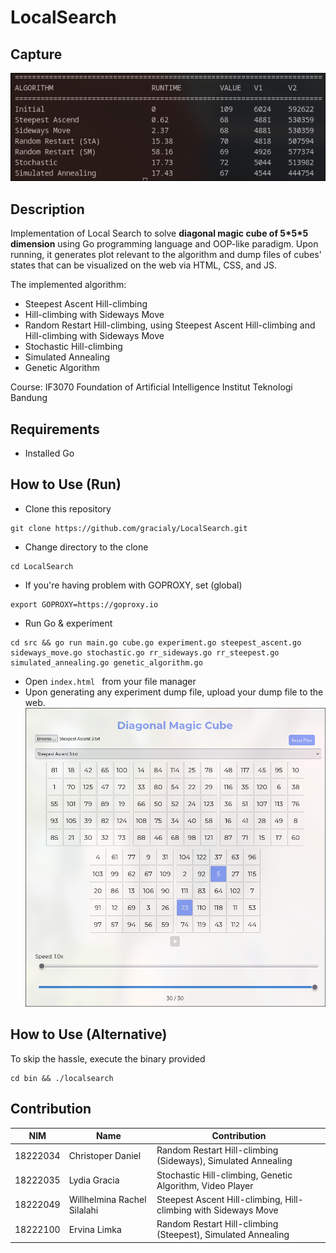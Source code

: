 # LocalSearch

## Capture
![alt text](image.png)

## Description
Implementation of Local Search to solve **diagonal magic cube of 5\*5\*5 dimension** using Go programming language and OOP-like paradigm. Upon running, it generates plot relevant to the algorithm and dump files of cubes' states that can be visualized on the web via HTML, CSS, and JS.

The implemented algorithm:
- Steepest Ascent Hill-climbing
- Hill-climbing with Sideways Move
- Random Restart Hill-climbing, using Steepest Ascent Hill-climbing and Hill-climbing with Sideways Move
- Stochastic Hill-climbing
- Simulated Annealing
- Genetic Algorithm

Course: IF3070 Foundation of Artificial Intelligence
Institut Teknologi Bandung

## Requirements
- Installed Go

## How to Use (Run)
- Clone this repository

```
git clone https://github.com/gracialy/LocalSearch.git
```

- Change directory to the clone

```
cd LocalSearch
```

- If you're having problem with GOPROXY, set (global)

```
export GOPROXY=https://goproxy.io
```

- Run Go & experiment

```
cd src && go run main.go cube.go experiment.go steepest_ascent.go sideways_move.go stochastic.go rr_sideways.go rr_steepest.go simulated_annealing.go genetic_algorithm.go
```

- Open `index.html ` from your file manager
- Upon generating any experiment dump file, upload your dump file to the web.
![alt text](image-1.png)

## How to Use (Alternative)
To skip the hassle, execute the binary provided

```
cd bin && ./localsearch
```

## Contribution
| NIM           | Name                         | Contribution  |
| ------------- | ---------------------------- | ------------- |
| 18222034      | Christoper Daniel            | Random Restart Hill-climbing (Sideways), Simulated Annealing |
| 18222035      | Lydia Gracia                 | Stochastic Hill-climbing, Genetic Algorithm, Video Player |
| 18222049      | Willhelmina Rachel Silalahi  | Steepest Ascent Hill-climbing, Hill-climbing with Sideways Move |
| 18222100      | Ervina Limka                 | Random Restart Hill-climbing (Steepest), Simulated Annealing |